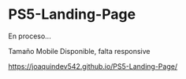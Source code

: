 # PS5-Landing-Page

En proceso...

Tamaño Mobile Disponible, falta responsive

https://joaquindev542.github.io/PS5-Landing-Page/
